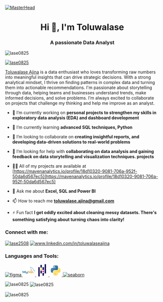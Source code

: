 [![MasterHead](https://encrypted-tbn0.gstatic.com/images?q=tbn%3AANd9GcSwfYls_ejHQ_D_RxjOrOOtyLXxGo7ohDul1A&s)](https://rishavchanda.io)
<h1 align="center">Hi 👋, I'm Toluwalase</h1>
<h3 align="center">A passionate Data Analyst</h3>

<p align="left"> <img src="https://komarev.com/ghpvc/?username=lase0825&label=Profile%20views&color=0e75b6&style=flat" alt="lase0825" /> </p>

<p align="left"> <a href="https://github.com/ryo-ma/github-profile-trophy"><img src="https://github-profile-trophy.vercel.app/?username=lase0825" alt="lase0825" /></a> </p>


[Toluwalase Ajina](www.linkedin.com/in/toluwalaseajina) is a data enthusiast who loves transforming raw numbers into meaningful insights that can drive strategic decisions. With a strong analytical mindset, I thrive on finding patterns in complex data and turning them into actionable recommendations. I'm passionate about storytelling through data, helping teams and businesses understand trends, make informed decisions, and solve problems. I’m always excited to collaborate on projects that challenge my thinking and help me improve as an analyst.

- 🔭 I’m currently working on **personal projects to strengthen my skills in exploratory data analysis (EDA) and dashboard development**

- 🌱 I’m currently learning **advanced SQL techniques, Python**

- 👯 I’m looking to collaborate on **creating insightful reports, and developing data-driven solutions to real-world problems**

- 🤝 I’m looking for help with **collaborating on data analysis and gaining feedback on data storytelling and visualization techniques. projects**

- 👨‍💻 All of my projects are available at [https://mavenanalytics.io/profile/18d10320-9081-706a-952f-50da6d567ec5](https://mavenanalytics.io/profile/18d10320-9081-706a-952f-50da6d567ec5)

- 💬 Ask me about **Excel, SQL and Power BI**

- 📫 How to reach me **toluwalase.ajina@gmail.com**

- ⚡ Fun fact **I get oddly excited about cleaning messy datasets. There's something satisfying about turning chaos into clarity!**

<h3 align="left">Connect with me:</h3>
<p align="left">
<a href="https://twitter.com/lase2508" target="blank"><img align="center" src="https://raw.githubusercontent.com/rahuldkjain/github-profile-readme-generator/master/src/images/icons/Social/twitter.svg" alt="lase2508" height="30" width="40" /></a>
<a href="https://linkedin.com/in/www.linkedin.com/in/toluwalaseajina" target="blank"><img align="center" src="https://raw.githubusercontent.com/rahuldkjain/github-profile-readme-generator/master/src/images/icons/Social/linked-in-alt.svg" alt="www.linkedin.com/in/toluwalaseajina" height="30" width="40" /></a>
</p>

<h3 align="left">Languages and Tools:</h3>
<p align="left"> <a href="https://www.figma.com/" target="_blank" rel="noreferrer"> <img src="https://www.vectorlogo.zone/logos/figma/figma-icon.svg" alt="figma" width="40" height="40"/> </a> <a href="https://www.mysql.com/" target="_blank" rel="noreferrer"> <img src="https://raw.githubusercontent.com/devicons/devicon/master/icons/mysql/mysql-original-wordmark.svg" alt="mysql" width="40" height="40"/> </a> <a href="https://pandas.pydata.org/" target="_blank" rel="noreferrer"> <img src="https://raw.githubusercontent.com/devicons/devicon/2ae2a900d2f041da66e950e4d48052658d850630/icons/pandas/pandas-original.svg" alt="pandas" width="40" height="40"/> </a> <a href="https://www.python.org" target="_blank" rel="noreferrer"> <img src="https://raw.githubusercontent.com/devicons/devicon/master/icons/python/python-original.svg" alt="python" width="40" height="40"/> </a> <a href="https://seaborn.pydata.org/" target="_blank" rel="noreferrer"> <img src="https://seaborn.pydata.org/_images/logo-mark-lightbg.svg" alt="seaborn" width="40" height="40"/> </a> </p>

<p><img align="left" src="https://github-readme-stats.vercel.app/api/top-langs?username=lase0825&show_icons=true&locale=en&layout=compact" alt="lase0825" /></p>

<p>&nbsp;<img align="center" src="https://github-readme-stats.vercel.app/api?username=lase0825&show_icons=true&locale=en" alt="lase0825" /></p>

<p><img align="center" src="https://github-readme-streak-stats.herokuapp.com/?user=lase0825&" alt="lase0825" /></p>

